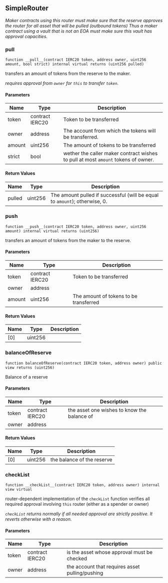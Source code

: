 ## SimpleRouter

_Maker contracts using this router must make sure that the reserve approves the router for all asset that will be pulled (outbound tokens)
Thus a maker contract using a vault that is not an EOA must make sure this vault has approval capacities._

### __pull__

```solidity
function __pull__(contract IERC20 token, address owner, uint256 amount, bool strict) internal virtual returns (uint256 pulled)
```

transfers an amount of tokens from the reserve to the maker.

_requires approval from `owner` for `this` to transfer `token`._

#### Parameters

| Name | Type | Description |
| ---- | ---- | ----------- |
| token | contract IERC20 | Token to be transferred |
| owner | address | The account from which the tokens will be transferred. |
| amount | uint256 | The amount of tokens to be transferred |
| strict | bool | wether the caller maker contract wishes to pull at most `amount` tokens of owner. |

#### Return Values

| Name | Type | Description |
| ---- | ---- | ----------- |
| pulled | uint256 | The amount pulled if successful (will be equal to `amount`); otherwise, 0. |

### __push__

```solidity
function __push__(contract IERC20 token, address owner, uint256 amount) internal virtual returns (uint256)
```

transfers an amount of tokens from the maker to the reserve.

#### Parameters

| Name | Type | Description |
| ---- | ---- | ----------- |
| token | contract IERC20 | Token to be transferred |
| owner | address |  |
| amount | uint256 | The amount of tokens to be transferred |

#### Return Values

| Name | Type | Description |
| ---- | ---- | ----------- |
| [0] | uint256 |  |

### balanceOfReserve

```solidity
function balanceOfReserve(contract IERC20 token, address owner) public view returns (uint256)
```

Balance of a reserve

#### Parameters

| Name | Type | Description |
| ---- | ---- | ----------- |
| token | contract IERC20 | the asset one wishes to know the balance of |
| owner | address |  |

#### Return Values

| Name | Type | Description |
| ---- | ---- | ----------- |
| [0] | uint256 | the balance of the reserve |

### __checkList__

```solidity
function __checkList__(contract IERC20 token, address owner) internal view virtual
```

router-dependent implementation of the `checkList` function
verifies all required approval involving `this` router (either as a spender or owner)

_`checkList` returns normally if all needed approval are strictly positive. It reverts otherwise with a reason._

#### Parameters

| Name | Type | Description |
| ---- | ---- | ----------- |
| token | contract IERC20 | is the asset whose approval must be checked |
| owner | address | the account that requires asset pulling/pushing |

